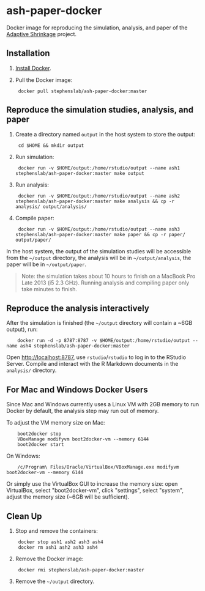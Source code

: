# ash-paper-docker

Docker image for reproducing the simulation, analysis,
and paper of the [Adaptive Shrinkage](https://github.com/stephens999/ash/)
project.

## Installation

1. [Install Docker](https://docs.docker.com/installation/).

2. Pull the Docker image:

        docker pull stephenslab/ash-paper-docker:master

## Reproduce the simulation studies, analysis, and paper

1. Create a directory named `output` in the host system to store the output:

        cd $HOME && mkdir output

2. Run simulation:

        docker run -v $HOME/output:/home/rstudio/output --name ash1 stephenslab/ash-paper-docker:master make output

3. Run analysis:

        docker run -v $HOME/output:/home/rstudio/output --name ash2 stephenslab/ash-paper-docker:master make analysis && cp -r analysis/ output/analysis/

4. Compile paper:

        docker run -v $HOME/output:/home/rstudio/output --name ash3 stephenslab/ash-paper-docker:master make paper && cp -r paper/ output/paper/

In the host system, the output of the simulation studies will be accessible
from the `~/output` directory, the analysis will be in `~/output/analysis`,
the paper will be in `~/output/paper`.

> Note: the simulation takes about 10 hours to finish on a MacBook Pro Late 2013 (i5 2.3 GHz).
> Running analysis and compiling paper only take minutes to finish.

## Reproduce the analysis interactively

After the simulation is finished (the `~/output` directory will
contain a ~6GB output), run:

        docker run -d -p 8787:8787 -v $HOME/output:/home/rstudio/output --name ash4 stephenslab/ash-paper-docker:master

Open [http://localhost:8787](http://localhost:8787), use `rstudio`/`rstudio`
to log in to the RStudio Server. Compile and interact with the R Markdown
documents in the `analysis/` directory.

## For Mac and Windows Docker Users

Since Mac and Windows currently uses a Linux VM with 2GB memory to run Docker
by default, the analysis step may run out of memory.

To adjust the VM memory size on Mac:

        boot2docker stop
        VBoxManage modifyvm boot2docker-vm --memory 6144
        boot2docker start

On Windows:

        /c/Program\ Files/Oracle/VirtualBox/VBoxManage.exe modifyvm boot2docker-vm --memory 6144

Or simply use the VirtualBox GUI to increase the memory size:
open VirtualBox, select "boot2docker-vm", click "settings", select "system",
adjust the memory size (~6GB will be sufficient).

## Clean Up

1. Stop and remove the containers:

        docker stop ash1 ash2 ash3 ash4
        docker rm ash1 ash2 ash3 ash4

2. Remove the Docker image:

        docker rmi stephenslab/ash-paper-docker:master

3. Remove the `~/output` directory.
